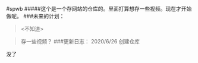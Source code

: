 #spwb
#####这个是一个存网站的仓库的。里面打算想存一些视频。现在才开始做呢。
###未来的计划：
> <不知道>

> 存一些视频？
###更新日志：
> 2020/6/26 创建仓库

没了